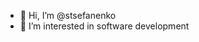 - 👋 Hi, I’m @stsefanenko
- 👀 I’m interested in software development

<!---
stsefanenko/stsefanenko is a ✨ special ✨ repository because its `README.md` (this file) appears on your GitHub profile.
You can click the Preview link to take a look at your changes.
--->
